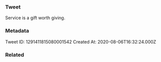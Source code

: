 ### Tweet
Service is a gift worth giving.

### Metadata
Tweet ID: 1291411815080001542
Created At: 2020-08-06T16:32:24.000Z

### Related

